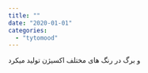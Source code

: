 ```yaml
---
title: ""
date: "2020-01-01"
categories: 
  - "tytomood"
---
```


و برگ در رنگ های مختلف اکسیژن تولید میکرد
